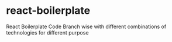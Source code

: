 # react-boilerplate
React Boilerplate Code Branch wise with different combinations of technologies for different purpose
